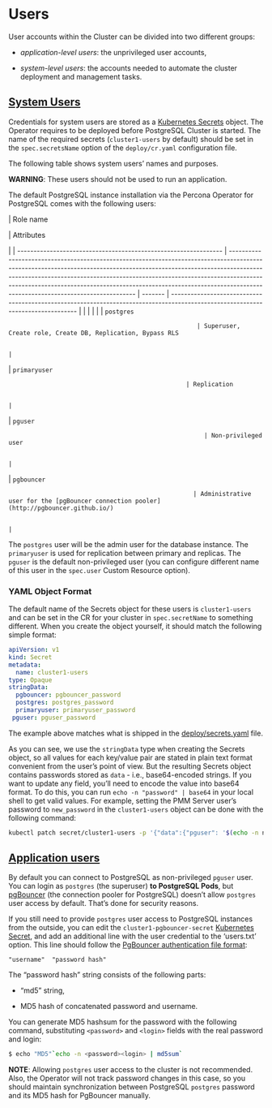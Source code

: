 # Users

User accounts within the Cluster can be divided into two different groups:


* *application-level users*: the unprivileged user accounts,


* *system-level users*: the accounts needed to automate the cluster deployment
and management tasks.

## [System Users](users.html#system-users)

Credentials for system users are stored as a [Kubernetes Secrets](https://kubernetes.io/docs/concepts/configuration/secret/) object.
The Operator requires to be deployed before PostgreSQL Cluster is
started. The name of the required secrets (`cluster1-users` by default)
should be set in the `spec.secretsName` option of the `deploy/cr.yaml`
configuration file.

The following table shows system users’ names and purposes.

**WARNING**: These users should not be used to run an application.

The default PostgreSQL instance installation via the Percona Operator for PostgreSQL comes with the
following users:

| Role name

 | Attributes

 |
| --------------------------------------------------------------- | ------------------------------------------------------------------------------------------------------------------------------------------------------------------------------------------------------------------------------------------------------------------------------------------------------------------------------------------------------------------------- | ------- | ------------------------------------------------------------------------------------------------------------------------------- |  |  |  |  |
| `postgres`

                                                        | Superuser, Create role, Create DB, Replication, Bypass RLS

                                                                                                                                                                                                                                                                                                                |
| `primaryuser`

                                                     | Replication

                                                                                                                                                                                                                                                                                                                                                               |
| `pguser`

                                                          | Non-privileged user

                                                                                                                                                                                                                                                                                                                                                       |
| `pgbouncer`

                                                       | Administrative user for the [pgBouncer connection pooler](http://pgbouncer.github.io/)

                                                                                                                                                                                                                                                                                                                   |
The `postgres` user will be the admin user for the database instance. The
`primaryuser` is used for replication between primary and replicas. The
`pguser` is the default non-privileged user (you can configure different name
of this user in the `spec.user`  Custom Resource option).

### YAML Object Format

The default name of the Secrets object for these users is
`cluster1-users` and can be set in the CR for your cluster in
`spec.secretName` to something different. When you create the object yourself,
it should match the following simple format:

```yaml
apiVersion: v1
kind: Secret
metadata:
  name: cluster1-users
type: Opaque
stringData:
  pgbouncer: pgbouncer_password
  postgres: postgres_password
  primaryuser: primaryuser_password
 pguser: pguser_password
```

The example above matches what is shipped in the [deploy/secrets.yaml](https://github.com/percona/percona-postgresql-operator/blob/main/deploy/users-secret.yaml)
file.

As you can see, we use the `stringData` type when creating the Secrets
object, so all values for each key/value pair are stated in plain text format
convenient from the user’s point of view. But the resulting Secrets
object contains passwords stored as `data` - i.e., base64-encoded strings.
If you want to update any field, you’ll need to encode the value into base64
format. To do this, you can run `echo -n "password" | base64` in your local
shell to get valid values. For example, setting the PMM Server user’s password
to `new_password` in the `cluster1-users` object can be done
with the following command:

```bash
kubectl patch secret/cluster1-users -p '{"data":{"pguser": '$(echo -n new_password | base64)'}}'
```

## [Application users](users.html#unprivileged-users)

By default you can connect to PostgreSQL as non-privileged `pguser` user.
You can login as `postgres` (the superuser) **to PostgreSQL Pods**, but
[pgBouncer](http://pgbouncer.github.io/) (the connection pooler for
PostgreSQL) doesn’t allow `postgres` user access by default. That’s done for
security reasons.

If you still need to provide `postgres` user access to PostgreSQL instances
from the outside, you can edit the `cluster1-pgbouncer-secret`
[Kubernetes Secret](https://kubernetes.io/docs/concepts/configuration/secret/),
and add an additional line with the user credential to the ‘users.txt’ option.
This line should follow the [PgBouncer authentication file format](https://www.pgbouncer.org/config.html#authentication-file-format):

```text
"username"  "password hash"
```

The “password hash” string consists of the following parts:


* “md5” string,


* MD5 hash of concatenated password and username.

You can generate MD5 hashsum for the password with the following command,
substituting `<password>` and `<login>` fields with the real password and
login:

```bash
$ echo "MD5"`echo -n <password><login> | md5sum`
```

**NOTE**: Allowing `postgres` user access to the cluster is not recommended.
Also, the Operator will not track password changes in this case, so you
should maintain synchronization between PostgreSQL `postgres` password and
its MD5 hash for PgBouncer manually.
